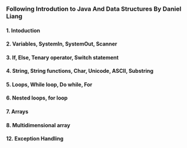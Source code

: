 ### Following Introdution to Java And Data Structures By Daniel Liang

#### 1. Intoduction
#### 2. Variables, SystemIn, SystemOut, Scanner
#### 3. If, Else, Tenary operator, Switch statement
#### 4. String, String functions, Char, Unicode, ASCII, Substring
#### 5. Loops, While loop, Do while, For
#### 6. Nested loops, for loop
#### 7. Arrays
#### 8. Multidimensional array
#### 12. Exception Handling
